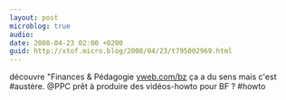 ```yaml
---
layout: post
microblog: true
audio: 
date: 2008-04-23 02:00 +0200
guid: http://xtof.micro.blog/2008/04/23/t795002969.html
---
```

découvre "Finances &amp; Pédagogie [yweb.com/bz](http://yweb.com/bz) ça a du sens mais c'est #austère. @PPC prêt à produire des vidéos-howto pour BF ? #howto
